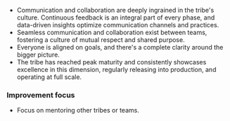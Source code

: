 -   Communication and collaboration are deeply ingrained in the tribe's culture. Continuous feedback is an integral part of every phase, and data-driven insights optimize communication channels and practices.
-   Seamless communication and collaboration exist between teams, fostering a culture of mutual respect and shared purpose.
-   Everyone is aligned on goals, and there's a complete clarity around the bigger picture.
-   The tribe has reached peak maturity and consistently showcases excellence in this dimension, regularly releasing into production, and operating at full scale.

### Improvement focus

-   Focus on mentoring other tribes or teams.
